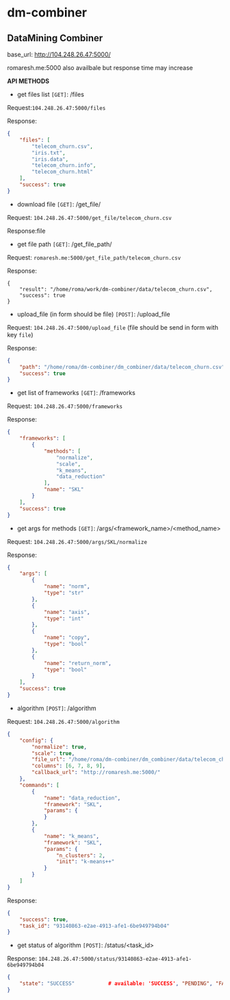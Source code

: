 # dm-combiner
## DataMining Combiner ##

base_url: http://104.248.26.47:5000/

romaresh.me:5000 also availbale but response time may increase

__API METHODS__

- get files list `[GET]`: /files

Request:`104.248.26.47:5000/files`

Response:
```json
{
    "files": [
        "telecom_churn.csv",
        "iris.txt",
        "iris.data",
        "telecom_churn.info",
        "telecom_churn.html"
    ],
    "success": true
}
```
- download file `[GET]`: /get_file/<filename>

Request: `104.248.26.47:5000/get_file/telecom_churn.csv`

Response:file

- get file path `[GET]`: /get_file_path/<filename>

Request: `romaresh.me:5000/get_file_path/telecom_churn.csv`

Response:
```son
{
    "result": "/home/roma/work/dm-combiner/data/telecom_churn.csv",
    "success": true
}
```
- upload_file (in form should be file) `[POST]`: /upload_file

Request: `104.248.26.47:5000/upload_file` (file should be send in form with key `file`)

Response:
```json
{
    "path": "/home/roma/dm-combiner/dm_combiner/data/telecom_churn.csv",
    "success": true
}
```
- get list of frameworks `[GET]`: /frameworks

Request: `104.248.26.47:5000/frameworks`

Response:
```json
{
    "frameworks": [
        {
            "methods": [
                "normalize",
                "scale",
                "k_means",
                "data_reduction"
            ],
            "name": "SKL"
        }
    ],
    "success": true
}
```

- get args for methods `[GET]`: /args/<framework_name>/<method_name>

Request: `104.248.26.47:5000/args/SKL/normalize`

Response:
```json
{
    "args": [
        {
            "name": "norm",
            "type": "str"
        },
        {
            "name": "axis",
            "type": "int"
        },
        {
            "name": "copy",
            "type": "bool"
        },
        {
            "name": "return_norm",
            "type": "bool"
        }
    ],
    "success": true
}
```

- algorithm `[POST]`: /algorithm

Request: `104.248.26.47:5000/algorithm`
```json
{
    "config": {
        "normalize": true,
        "scale": true,
        "file_url": "/home/roma/dm-combiner/dm_combiner/data/telecom_churn.csv",
        "columns": [6, 7, 8, 9],
        "callback_url": "http://romaresh.me:5000/"
    },
    "commands": [
    	{
            "name": "data_reduction",
            "framework": "SKL",
            "params": {
            }
        },
        {
            "name": "k_means",
            "framework": "SKL",
            "params": {
                "n_clusters": 2,
                "init": "k-means++"
            }
        }
    ]
}
```


Response:
```json
{
    "success": true,
    "task_id": "93140863-e2ae-4913-afe1-6be949794b04"
}
```

- get status of algorithm `[POST]`: /status/<task_id>

Response: `104.248.26.47:5000/status/93140863-e2ae-4913-afe1-6be949794b04`
```json
{
    "state": "SUCCESS"           # available: 'SUCCESS', "PENDING", "FAILED"
}
```
